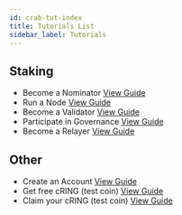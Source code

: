 ```yaml
---
id: crab-tut-index
title: Tutorials List
sidebar_label: Tutorials
---
```

## Staking
- Become a Nominator [View Guide](crab-tut-nominator)
- Run a Node [View Guide](crab-tut-node)
- Become a Validator [View Guide](crab-tut-validator)
- Participate in Governance [View Guide](crab-tut-governance)
- Become a Relayer [View Guide](crab-tut-relayer)

## Other
- Create an Account [View Guide](crab-tut-create-account)
- Get free cRING (test coin) [View Guide](crab-tut-get-free-cring)
- Claim your cRING (test coin) [View Guide](crab-tut-claim-cring)
